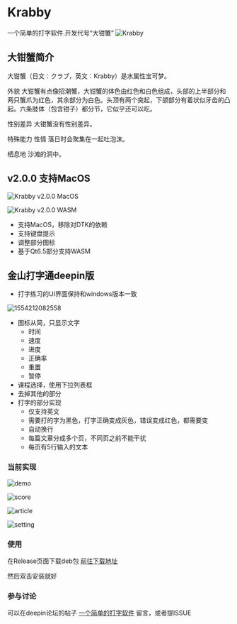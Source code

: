 # Krabby

一个简单的打字软件.开发代号“大钳蟹”
![Krabby](http://s1.52poke.wiki/wiki/thumb/a/a7/098Krabby.png/300px-098Krabby.png)
## 大钳蟹简介
大钳蟹（日文︰クラブ，英文︰Krabby）是水属性宝可梦。

外貌
大钳蟹有点像招潮蟹，大钳蟹的体色由红色和白色组成，头部的上半部分和两只蟹爪为红色，其余部分为白色。头顶有两个突起，下颌部分有着状似牙齿的凸起。六条肢体（包含钳子）都分节，它似乎还可以吃。

性别差异
大钳蟹没有性别差异。

特殊能力
性情
落日时会聚集在一起吐泡沫。

栖息地
沙滩的洞中。
## v2.0.0 支持MacOS

![Krabby v2.0.0 MacOS](http://cdn.pikachu.net.cn/project/Krabby/krabby_v2.0.0_macos_screenshot.png)

![Krabby v2.0.0 WASM](http://cdn.pikachu.net.cn/project/Krabby/krabby_v2.0.0_macos_screenshot.png)

- 支持MacOS，移除对DTK的依赖
- 支持键盘提示
- 调整部分图标
- 基于Qt6.5部分支持WASM

## 金山打字通deepin版

- 打字练习的UI界面保持和windows版本一致

![1554212082558](https://img-blog.csdnimg.cn/20190403215627887.png)

- 图标从简，只显示文字
  - 时间
  - 速度
  - 进度
  - 正确率
  - 重置
  - 暂停
- 课程选择，使用下拉列表框
- 去掉其他的部分
- 打字的部分实现
  - 仅支持英文
  - 需要打的字为黑色，打字正确变成灰色，错误变成红色，都需要变
  - 自动换行
  - 每篇文章分成多个页，不同页之前不能干扰
  - 每页有5行输入的文本
  
### 当前实现
![demo](https://img-blog.csdnimg.cn/20190406212406814.png)

![score](https://img-blog.csdnimg.cn/20190407123805743.png)

![article](https://img-blog.csdnimg.cn/2019040721350423.png)

![setting](https://img-blog.csdnimg.cn/20190407213525447.png)

### 使用

在Release页面下载deb包 [前往下载地址](https://github.com/PikachuHy/Krabby/releases)

然后双击安装就好

### 参与讨论

可以在deepin论坛的帖子 [一个简单的打字软件](https://bbs.deepin.org/forum.php?mod=viewthread&tid=176472&extra=) 留言，或者提ISSUE

